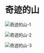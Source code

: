 # 奇迹的山

![奇迹的山-1](/home/zxt/Downloads/奇迹的山-1.JPG)

![奇迹的山-2](/home/zxt/Downloads/奇迹的山-2.JPG)

![奇迹的山-3](/home/zxt/Downloads/奇迹的山-3.JPG)